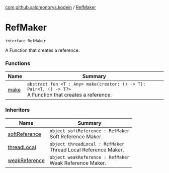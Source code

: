 [com.github.salomonbrys.kodein](../index.md) / [RefMaker](.)

# RefMaker

`interface RefMaker`

A Function that creates a reference.

### Functions

| Name | Summary |
|---|---|
| [make](make.md) | `abstract fun <T : Any> make(creator: () -> T): Pair<T, () -> T?>`<br>A Function that creates a reference. |

### Inheritors

| Name | Summary |
|---|---|
| [softReference](../soft-reference/index.md) | `object softReference : RefMaker`<br>Soft Reference Maker. |
| [threadLocal](../thread-local/index.md) | `object threadLocal : RefMaker`<br>Thread Local Reference Maker. |
| [weakReference](../weak-reference/index.md) | `object weakReference : RefMaker`<br>Weak Reference Maker. |
